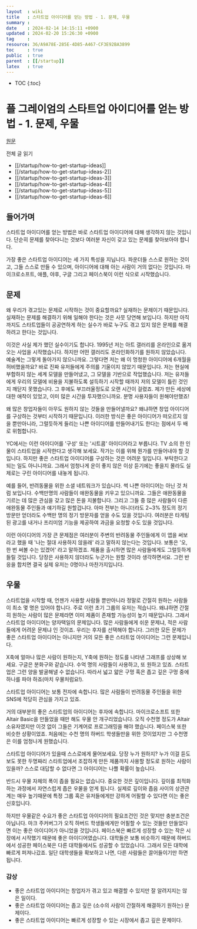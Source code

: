 ```yaml
---
layout  : wiki
title   : 스타트업 아이디어를 얻는 방법 - 1. 문제, 우물
summary : 
date    : 2024-02-14 14:15:11 +0900
updated : 2024-02-20 15:26:30 +0900
tag     : 
resource: 36/A9A78E-285E-4D85-A467-CF3E92BA3899
toc     : true
public  : true
parent  : [[/startup]]
latex   : true
---
```

* TOC
{:toc}

# 플 그레이엄의 스타트업 아이디어를 얻는 방법 - 1. 문제, 우물
[원문](https://www.paulgraham.com/startupideas.html)

전체 글 읽기
- [[/startup/how-to-get-startup-ideas]]
- [[/startup/how-to-get-startup-ideas-2]]
- [[/startup/how-to-get-startup-ideas-3]]
- [[/startup/how-to-get-startup-ideas-4]]
- [[/startup/how-to-get-startup-ideas-5]]
- [[/startup/how-to-get-startup-ideas-6]]

## 들어가며
스타트업 아이디어를 얻는 방법은 바로 스타트업 아이디어에 대해 생각하지 않는 것입니다. 단순히 문제를 찾아다니는 것보다 여러분 자신이 갖고 있는 문제를 찾아보아야 합니다.

가장 좋은 스타트업 아이디어는 세 가지 특성을 지닙니다. 파운더들 스스로 원하는 것이고, 그들 스스로 만들 수 있으며, 아이디어에 대해 아는 사람이 거의 없다는 것입니다. 마이크로소프트, 애플, 야후, 구글 그리고 페이스북이 이런 식으로 시작했습니다.

## 문제

왜 우리가 겪고있는 문제로 시작하는 것이 중요할까요? 실재하는 문제이기 때문입니다. 실재하는 문제를 해결하기 위해 일해야 한다는 것은 사뭇 당연해 보입니다. 하지만 아직까지도 스타트업들이 공공연하게 하는 실수가 바로 누구도 겪고 있지 않은 문제를 해결하려고 한다는 것입니다.

이것은 사실 제가 했던 실수이기도 합니다. 1995년 저는 아트 갤러리를 온라인으로 옮겨오는 사업을 시작했습니다. 하지만 어떤 갤러리도 온라인화하기를 원하지 않았습니다. 예술계는 그렇게 돌아가지 않으니까요. 그렇다면 저는 왜 이 멍청한 아이디어에 6개월을 허비했을까요? 바로 진짜 유저들에게 주의를 기울이지 않았기 때문입니다. 저는 현실에 부합하지 않는 세계 모델을 만들어냈고, 그 모델을 기반으로 작업했습니다. 저는 유저들에게 우리의 모델에 비용을 지불하도록 설득하기 시작할 때까지 저의 모델이 틀린 것인지 깨닫지 못했습니다. 그 후에도 부끄러울정도로 오랜 시간이 걸렸죠. 제가 만든 세상에 대한 애착이 있었고, 이미 많은 시간을 투자했으니까요. 분명 사용자들이 원해야만했죠!

왜 많은 창업자들이 아무도 원하지 않는 것들을 만들어낼까요? 왜냐하면 창업 아이디어를 구상하는 것부터 시작하기 때문입니다. 이러한 방식은 좋은 아이디어가 떠오르지 않을 뿐만아니라, 그럴듯하게 들리는 나쁜 아이디어를 만들어내기도 한다는 점에서 두 배로 위험합니다.

YC에서는 이런 아이디어를 '구성' 또는 '시트콤' 아이디어라고 부릅니다. TV 쇼의 한 인물이 스타트업을 시작한다고 생각해 보세요. 작가는 이를 위해 뭔가를 만들어내야 할 것입니다. 하지만 좋은 스타트업 아이디어를 구상하는 것은 어려운 일입니다. 부탁한다고 되는 일도 아니니까요. 그래서 엄청나게 운이 좋지 않은 이상 듣기에는 좋을지 몰라도 실제로는 구린 아이디어를 내놓게 됩니다.

예를 들어, 반려동물을 위한 소셜 네트워크가 있습니다. 썩 나쁜 아이디어는 아닌 것 처럼 보입니다. 수백만명의 사람들이 애완동물을 키우고 있으니까요. 그들은 애완동물을 기르는 데 많은 관심을 갖고 많은 돈을 지불합니다. 그리고 그들 중 많은 사람들이 다른 애완동물 주인들과 얘기하길 원할겁니다. 아마 전부는 아니더라도 2~3% 정도의 정기 방문만 얻더라도 수백만 명의 정기 방문자를 얻을 수도 있을 것입니다. 여러분은 타게팅된 광고를 내거나 프리미엄 기능을 제공하여 과금을 요청할 수도 있을 것입니다.

이런 아이디어의 가장 큰 문제점은 여러분이 주변의 반려동물 주인들에게 이 앱을 써보라고 했을 때 '나는 절대 사용하지 않을래' 라고 말하지 않는다는 것입니다. 보통은 '오, 한 번 써볼 수는 있겠어' 라고 말하겠죠. 제품을 출시하면 많은 사람들에게도 그럴듯하게 들릴 것입니다. 당장은 사용하지 않더라도 누군가는 원할 것이라 생각하면서요. 그런 반응을 합치면 결국 실제 유저는 0명이나 마찬가지입니다.

## 우물

스타트업을 시작할 때, 언젠가 사용할 사람들 뿐만아니라 정말로 간절히 원하는 사람들이 최소 몇 명은 있어야 합니다. 주로 이런 초기 그룹의 유저는 적습니다. 왜냐하면 간절히 원하는 사람이 많은 문제라면 이미 제품이 존재할 가능성이 높기 때문입니다. 그래서 스타트업 아이디어는 양자택일의 문제입니다. 많은 사람들에게 쉬운 문제냐, 적은 사람들에게 어려운 문제냐 인 것이죠. 우리는 후자를 선택해야 합니다. 그러한 모든 문제가 좋은 스타트업 아이디어는 아니지만 거의 모든 좋은 스타트업 아이디어는 그런 문제입니다.

X축에 얼마나 많은 사람이 원하는지, Y축에 원하는 정도를 나타낸 그래프를 상상해 보세요. 구글은 분화구와 같습니다. 수억 명의 사람들이 사용하고, 또 원하고 있죠. 스타트업은 그런 양을 발굴해낼 수 없습니다. 따라서 넓고 얇은 구멍 혹은 좁고 깊은 구멍 중에 하나를 파야 하죠(마치 우물처럼요!).

스타트업 아이디어는 보통 전자에 속합니다. 많은 사람들이 반려동물 주인들을 위한 SNS에 적당히 관심을 가지고 있죠.

거의 대부분의 좋은 스타트업의 아이디어는 후자에 속합니다. 마이크로소프트 또한 Altair Basic을 만들었을 때만 해도 우물 안 개구리었습니다. 오직 수천명 정도가 Altair 소유자였지만 이것 없이 그들은 기계어로 프로그래밍을 해야 했습니다. 페이스북 또한 비슷한 상황이었죠. 처음에는 수천 명의 하버드 학생들만을 위한 것이었지만 그 수천명은 이를 엄청나게 원했습니다.

스타트업 아이디어가 있을때 스스로에게 물어보세요. 당장 누가 원하지? 누가 이걸 듣도 보도 못한 두명짜리 스타트업에서 조잡하게 만든 제품까지 사용할 정도로 원하는 사람이 있을까? 스스로 대답할 수 없다면 그 아이디어는 나쁠 확률이 높습니다.

반드시 우물 자체의 폭이 좁을 필요는 없습니다. 중요한 것은 깊이입니다. 깊이를 최적화하는 과정에서 자연스럽게 좁은 우물을 얻게 됩니다. 실제로 깊이와 좁음 사이의 상관관계는 매우 높기때문에 특정 그룹 혹은 유저들에게만 강하게 어필할 수 있다면 이는 좋은 신호입니다.

하지만 우물같은 수요가 좋은 스타트업 아이디어의 필요조건인 것은 맞지만 충분조건은 아닙니다. 마크 주커버그가 오직 하버드 학생들에게만 어필할 수 있는 것들만 만들었다면 이는 좋은 아이디어가 아니었을 것입니다. 페이스북은 빠르게 성장할 수 있는 작은 시장에서 시작했기 때문에 좋은 아이디어였습니다. 대학들은 보통 비슷하기 때문에 하버드에서 성공한 페이스북은 다른 대학들에서도 성공할 수 있었습니다. 그래서 모든 대학에 빠르게 퍼져나갔죠. 일단 대학생들을 확보하고 나면, 다른 사람들은 끌어들이기만 하면 됩니다.


### 감상

- 좋은 스타트업 아이디어는 창업자가 겪고 있고 해결할 수 있지만 잘 알려지지는 않은 일이다.
- 좋은 스타트업 아이디어는 좁고 깊은 (소수의 사람이 간절하게 해결하기 원하는) 문제이다.
- 좋은 스타트업 아이디어는 빠르게 성장할 수 있는 시장에서 좁고 깊은 문제이다.
